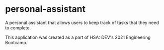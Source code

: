 # personal-assistant
A personal assistant that allows users to keep track of tasks that they need to complete. 

This application was created as a part of HSA: DEV's 2021 Engineering Bootcamp.
